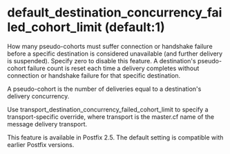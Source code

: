 # default_destination_concurrency_failed_cohort_limit (default:1) 

 How many pseudo-cohorts must suffer connection or handshake
failure before a specific destination is considered unavailable
(and further delivery is suspended). Specify zero to disable this
feature. A destination's pseudo-cohort failure count is reset each
time a delivery completes without connection or handshake failure
for that specific destination. 

 A pseudo-cohort is the number of deliveries equal to a destination's
delivery concurrency. 

 Use transport_destination_concurrency_failed_cohort_limit to specify
a transport-specific override, where transport is the master.cf
name of the message delivery transport. 

 This feature is available in Postfix 2.5. The default setting
is compatible with earlier Postfix versions. 


